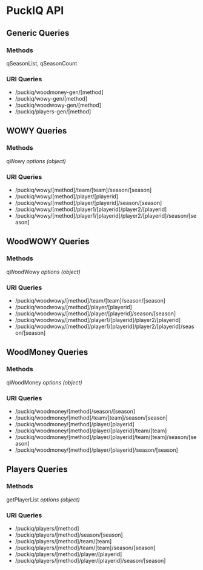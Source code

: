 # PuckIQ API

## Generic Queries
### Methods
qSeasonList, qSeasonCount

### URI Queries
- /puckiq/woodmoney-gen/[method]
- /puckiq/wowy-gen/[method]
- /puckiq/woodwowy-gen/[method]
- /puckiq/players-gen/[method]

## WOWY Queries
### Methods
qWowy *options (object)*

### URI Queries
- /puckiq/wowy/[method]/team/[team]/season/[season]
- /puckiq/wowy/[method]/player/[playerid]
- /puckiq/wowy/[method]/player/[playerid]/season/[season]
- /puckiq/wowy/[method]/player1/[playerid]/player2/[playerid]
- /puckiq/wowy/[method]/player1/[playerid]/player2/[playerid]/season/[season]

## WoodWOWY Queries
### Methods
qWoodWowy *options (object)*

### URI Queries
- /puckiq/woodwowy/[method]/team/[team]/season/[season]
- /puckiq/woodwowy/[method]/player/[playerid]
- /puckiq/woodwowy/[method]/player/[playerid]/season/[season]
- /puckiq/woodwowy/[method]/player1/[playerid]/player2/[playerid]
- /puckiq/woodwowy/[method]/player1/[playerid]/player2/[playerid]/season/[season]

## WoodMoney Queries
### Methods
qWoodMoney *options (object)*

### URI Queries
- /puckiq/woodmoney/[method]/season/[season]
- /puckiq/woodmoney/[method]/team/[team]/season/[season]
- /puckiq/woodmoney/[method]/player/[playerid]
- /puckiq/woodmoney/[method]/player/[playerid]/team/[team]
- /puckiq/woodmoney/[method]/player/[playerid]/team/[team]/season/[season]
- /puckiq/woodmoney/[method]/player/[playerid]/season/[season]

## Players Queries
### Methods
getPlayerList *options (object)*

### URI Queries
- /puckiq/players/[method]
- /puckiq/players/[method]/season/[season]
- /puckiq/players/[method]/team/[team]
- /puckiq/players/[method]/team/[team]/season/[season]
- /puckiq/players/[method]/player/[playerid]
- /puckiq/players/[method]/player/[playerid]/season/[season]
